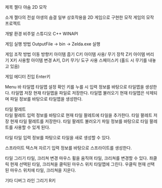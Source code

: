 제목
젤다 야숨 2D 모작

소개
젤다의 전설 야생의 숨결 일부 상호작용을 2D 게임으로 구현한 모작 게임의 모작 프로젝트

개발 환경
비주얼 스튜디오
C++
WINAPI

게임 실행 방법
OutputFile -> bin -> Zelda.exe 실행

게임 조작 방법
이동                        방향키 
아이템 줍기                 C키 
아이템 사용/ 무기 장착      Z키 
아이템 버리기               X키 
사용할 아이템 변경          A키, D키 
무기/ 도구 사용             스페이스키 (홀드 시 무기를 내놓고 있음)

게임 에디터 
진입                        Enter키 

Menu 바
타일맵
타일맵 설정                 확인 키를 누를 시 입력 정보를 바탕으로 타일맵을 생성한다.
타일맵 저장                 현재 타일맵을 파일로 저장한다.
타일맵 불러오기             현재 타일맵은 삭제되며 파일 정보를 바탕으로 타일맵을 생성한다. 

타일 팔레트                 
타일 팔레트                 입력 정보를 바탕으로 현재 타일 팔레트에 타일을 추가한다. 
타일 팔레트 저장            현재 타일 팔레트를 저장한다.
타일 팔레트 불러오기        파일 정보를 바탕으로 타일 팔레트를 사용할 수 있게 된다.

타일
타일                        입력 정보를 파탕으로 타일을 새로 생성할 수 있다.

스프라이트
텍스쳐 자르기               입력 정보를 바탕으로 스프라이트를 생성한다.

타일 그리기
타일, 크리쳐 변경           마우스 휠을 움직여 타일, 크리쳐를 변경할 수 있다.
좌클릭                      현재 선택된 타일, 크리쳐을 클릭된 마우스 위치 타일맵에 그린다.
우클릭                      현재 선택된 마우스 위치에 타일, 크리쳐을 지운다.

기타
디버그 라인 그리기          R키 